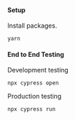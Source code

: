 #### Setup

Install packages.

```
yarn
```

#### End to End Testing

Development testing

```
npx cypress open
```

Production testing

```
npx cypress run
```
